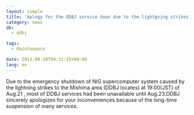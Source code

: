 ```yaml
---
layout: simple
title: 'Aplogy for the DDBJ service down due to the lightgning strikes of Aug. 21'
category: news
db:
  - ddbj

tags:
  - Maintenance

date: 2013-08-28T09:31:15+09:00
lang: en
---
```


Due to the emergency shutdown of NIG supercomputer system caused by the lightning strikes to the Mishima area (DDBJ locates) at 19:00(JST) of Aug.21 , most of DDBJ services had been unavailable until Aug.23.DDBJ sincerely apologizes for your inconveniences because of the long-time suspension of many services.
